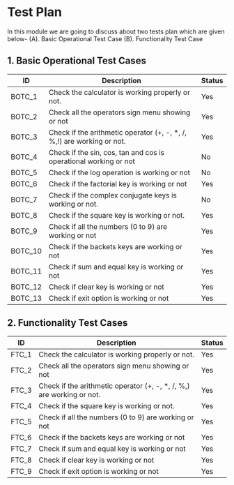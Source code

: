 # Test Plan
  In this module we are going to discuss about two tests plan which are given below-
 (A). Basic Operational Test Case
 (B). Functionality Test Case
## 1. Basic Operational Test Cases
   |   ID   |                         Description 	                                | Status |
   |--------|-----------------------------------------------------------------------|--------|
   | BOTC_1 | Check the calculator is working properly or not.                      |  Yes   |
   | BOTC_2 | Check all the operators sign menu showing or not                      |  Yes   |
   | BOTC_3 | Check if the arithmetic operator (+, -, *, /, %,!) are working or not.|  Yes   |
   | BOTC_4 | Check if the sin, cos, tan and cos is operational working or not      |  No    |
   | BOTC_5 | Check if the log operation is working or not                          |  No    |
   | BOTC_6 | Check if the factorial key is working or not                          |  Yes   |
   | BOTC_7 | Check if the complex conjugate keys is working or not.                |  No    |
   | BOTC_8 | Check if the square key is working or not.                            |  Yes   |
   | BOTC_9 | Check if all the numbers (0 to 9) are working or not                  |  Yes   |
   | BOTC_10| Check if the backets keys are working or not                          |  Yes   |
   | BOTC_11| Check if sum and equal key is working or not                          |  Yes   |
   | BOTC_12| Check if clear key is working or not                                  |  Yes   |
   | BOTC_13| Check if exit option is working or not                                |  Yes   |

## 2. Functionality Test Cases
   |   ID   |                         Description 	                                | Status |
   |--------|-----------------------------------------------------------------------|--------|
   | FTC_1  | Check the calculator is working properly or not.                      |  Yes   |
   | FTC_2  | Check all the operators sign menu showing or not                      |  Yes   |
   | FTC_3  | Check if the arithmetic operator (+, -, *, /, %,) are working or not. |  Yes   |
   | FTC_4  | Check if the square key is working or not.                            |  Yes   |
   | FTC_5  | Check if all the numbers (0 to 9) are working or not                  |  Yes   |
   | FTC_6  | Check if the backets keys are working or not                          |  Yes   |
   | FTC_7  | Check if sum and equal key is working or not                          |  Yes   |
   | FTC_8  | Check if clear key is working or not                                  |  Yes   |
   | FTC_9  | Check if exit option is working or not                                |  Yes   |
